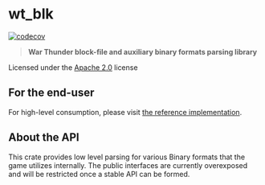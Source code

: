 # wt_blk
[![codecov](https://codecov.io/github/Warthunder-Open-Source-Foundation/wt_blk/graph/badge.svg?token=FWUP23Q2FH)](https://codecov.io/github/Warthunder-Open-Source-Foundation/wt_blk)

> **War Thunder block-file and auxiliary binary formats parsing library**

Licensed under the [Apache 2.0](https://github.com/Warthunder-Open-Source-Foundation/wt_blk/blob/master/LICENSE) license

## For the end-user
For high-level consumption, please visit [the reference implementation](https://github.com/Warthunder-Open-Source-Foundation/wt_ext_cli).

## About the API
This crate provides low level parsing for various Binary formats that the game utilizes internally.
The public interfaces are currently overexposed and will be restricted once a stable API can be formed.
